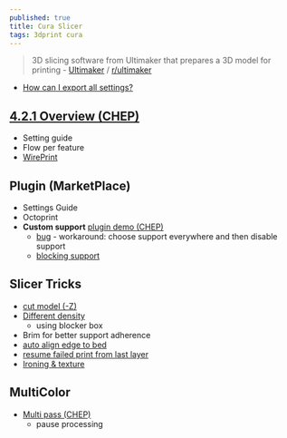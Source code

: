 ```yaml
---
published: true
title: Cura Slicer
tags: 3dprint cura
---
```

> 3D slicing software from Ultimaker that prepares a 3D model for printing - [Ultimaker](https://ultimaker.com/software/ultimaker-cura) / [r/ultimaker](https://www.reddit.com/r/ultimaker/)

- [How can I export all settings?](https://www.reddit.com/r/ultimaker/comments/7e4qkd/cura_3d_how_can_i_export_all_settings/)

## [4.2.1 Overview (CHEP)](https://www.youtube.com/watch?v=p1t4oaU2qdk)
- Setting guide
- Flow per feature
- [WirePrint](https://www.youtube.com/watch?v=Ea4V7kb2VsY)

## Plugin (MarketPlace)
- Settings Guide
- Octoprint
- **Custom support** [plugin demo (CHEP)](https://www.youtube.com/watch?v=N6w2KX-BUUk)
	- [bug](https://community.ultimaker.com/topic/32788-cura-461-not-showing-support-structure-in-preview/#elControls_287735_menu) - workaround: choose support everywhere and then disable support
    - [blocking support](https://support.ultimaker.com/hc/en-us/articles/360012869379-How-to-block-support-generation-in-Ultimaker-Cura)

## Slicer Tricks
- [cut model (-Z)](https://www.youtube.com/watch?v=su_m5zV9rvA)
- [Different density](https://3dsolved.com/different-infill-same-print/)
	- using blocker box
- Brim for better support adherence
- [auto align edge to bed](https://www.youtube.com/watch?v=ca2jD0zCUN4)
- [resume failed print from last layer](https://community.ultimaker.com/topic/6219-2-ways-to-resume-print-from-last-layer/)
- [Ironing & texture](https://www.youtube.com/watch?v=gh5wC4Ti95s)

## MultiColor
- [Multi pass (CHEP)](https://www.youtube.com/watch?v=1nBnVtOEAiY)
	- pause processing
